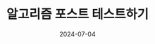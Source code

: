 ---
title:  "알고리즘 포스트 테스트하기" 

categories:
  - Algorithm
tags:
  - [Algorithm, Cpp]

toc: true
toc_sticky: true

date: 2024-07-04
last_modified_at: 2024-07-04
---